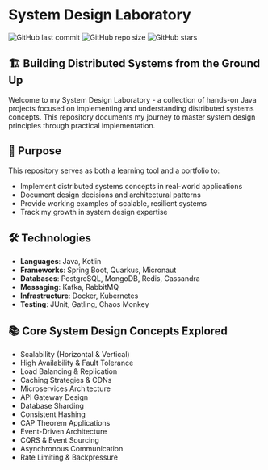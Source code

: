 # System Design Laboratory

![GitHub last commit](https://img.shields.io/github/last-commit/yourusername/system-design-lab)
![GitHub repo size](https://img.shields.io/github/repo-size/yourusername/system-design-lab)
![GitHub stars](https://img.shields.io/github/stars/yourusername/system-design-lab?style=social)

## 🏗️ Building Distributed Systems from the Ground Up

Welcome to my System Design Laboratory - a collection of hands-on Java projects focused on implementing and understanding distributed systems concepts. This repository documents my journey to master system design principles through practical implementation.

## 🎯 Purpose

This repository serves as both a learning tool and a portfolio to:

- Implement distributed systems concepts in real-world applications
- Document design decisions and architectural patterns
- Provide working examples of scalable, resilient systems
- Track my growth in system design expertise


## 🛠️ Technologies

- **Languages**: Java, Kotlin
- **Frameworks**: Spring Boot, Quarkus, Micronaut
- **Databases**: PostgreSQL, MongoDB, Redis, Cassandra
- **Messaging**: Kafka, RabbitMQ
- **Infrastructure**: Docker, Kubernetes
- **Testing**: JUnit, Gatling, Chaos Monkey

## 📚 Core System Design Concepts Explored

- Scalability (Horizontal & Vertical)
- High Availability & Fault Tolerance
- Load Balancing & Replication
- Caching Strategies & CDNs
- Microservices Architecture
- API Gateway Design
- Database Sharding
- Consistent Hashing
- CAP Theorem Applications
- Event-Driven Architecture
- CQRS & Event Sourcing
- Asynchronous Communication
- Rate Limiting & Backpressure
